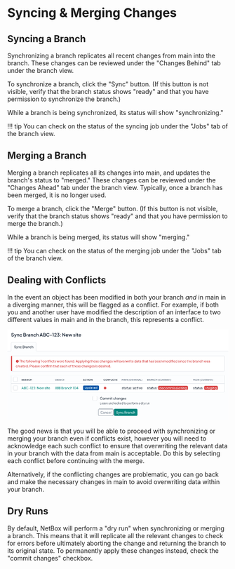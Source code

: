 # Syncing & Merging Changes

## Syncing a Branch

Synchronizing a branch replicates all recent changes from main into the branch. These changes can be reviewed under the "Changes Behind" tab under the branch view.

To synchronize a branch, click the "Sync" button. (If this button is not visible, verify that the branch status shows "ready" and that you have permission to synchronize the branch.)

While a branch is being synchronized, its status will show "synchronizing."

!!! tip
    You can check on the status of the syncing job under the "Jobs" tab of the branch view.

## Merging a Branch

Merging a branch replicates all its changes into main, and updates the branch's status to "merged." These changes can be reviewed under the "Changes Ahead" tab under the branch view. Typically, once a branch has been merged, it is no longer used.

To merge a branch, click the "Merge" button. (If this button is not visible, verify that the branch status shows "ready" and that you have permission to merge the branch.)

While a branch is being merged, its status will show "merging."

!!! tip
    You can check on the status of the merging job under the "Jobs" tab of the branch view.

## Dealing with Conflicts

In the event an object has been modified in both your branch _and_ in main in a diverging manner, this will be flagged as a conflict. For example, if both you and another user have modified the description of an interface to two different values in main and in the branch, this represents a conflict.

![Screenshot: Branch conflicts](../media/screenshots/branch-conflicts.png)

The good news is that you will be able to proceed with synchronizing or merging your branch even if conflicts exist, however you will need to acknowledge each such conflict to ensure that overwriting the relevant data in your branch with the data from main is acceptable. Do this by selecting each conflict before continuing with the merge.

Alternatively, if the conflicting changes are problematic, you can go back and make the necessary changes in main to avoid overwriting data within your branch.

## Dry Runs

By default, NetBox will perform a "dry run" when synchronizing or merging a branch. This means that it will replicate all the relevant changes to check for errors before ultimately aborting the change and returning the branch to its original state.  To permanently apply these changes instead, check the "commit changes" checkbox.
